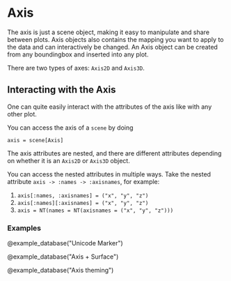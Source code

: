 # Axis

The axis is just a scene object, making it easy to manipulate and share between plots.
Axis objects also contains the mapping you want to apply to the data and can interactively be changed.
An Axis object can be created from any boundingbox and inserted into any plot.

There are two types of axes: `Axis2D` and `Axis3D`.

## Interacting with the Axis

One can quite easily interact with the attributes of the axis like with any other plot.

You can access the axis of a `scene` by doing

```
axis = scene[Axis]
```

The axis attributes are nested, and there are different attributes depending on whether it is an `Axis2D` or `Axis3D` object.

You can access the nested attributes in multiple ways. Take the nested attribute `axis -> :names -> :axisnames`, for example:

1. `axis[:names, :axisnames] = ("x", "y", "z")`
1. `axis[:names][:axisnames] = ("x", "y", "z")`
1. `axis = NT(names = NT(axisnames = ("x", "y", "z")))`

### Examples

@example_database("Unicode Marker")

@example_database("Axis + Surface")

@example_database("Axis theming")
